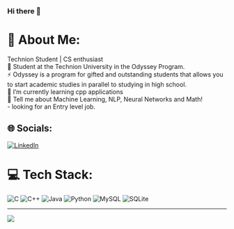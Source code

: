 ### Hi there 👋

<!--
**AdarPeleg/AdarPeleg** is a ✨ _special_ ✨ repository because its `README.md` (this file) appears on your GitHub profile.

Here are some ideas to get you started:

- 🔭 I’m currently working on ...
- 🌱 I’m currently learning ...
- 👯 I’m looking to collaborate on ...
- 🤔 I’m looking for help with ...
- 💬 Ask me about ...
- 📫 How to reach me: ...
- 😄 Pronouns: ...
- ⚡ Fun fact: ...
stats for later use:
# 📊 GitHub Stats:
![](https://github-readme-stats.vercel.app/api?username=AdarPeleg&theme=dark&hide_border=false&include_all_commits=false&count_private=false)<br/>
![](https://github-readme-streak-stats.herokuapp.com/?user=AdarPeleg&theme=dark&hide_border=false)<br/>
![](https://github-readme-stats.vercel.app/api/top-langs/?username=AdarPeleg&theme=dark&hide_border=false&include_all_commits=false&count_private=false&layout=compact)



-->
# 💫 About Me:
Technion Student | CS enthusiast<br>🔭 Student at the Technion University in the Odyssey Program.<br>⚡ Odyssey is a program for gifted and outstanding students that allows you to start academic studies in parallel to studying in high school.<br>🌱 I’m currently learning cpp applications<br>💬 Tell me about Machine Learning, NLP, Neural Networks and Math!<br>- looking for an Entry level job. <br>


## 🌐 Socials:
[![LinkedIn](https://img.shields.io/badge/LinkedIn-%230077B5.svg?logo=linkedin&logoColor=white)](https://linkedin.com/in/adarpeleg) 

# 💻 Tech Stack:
![C](https://img.shields.io/badge/c-%2300599C.svg?style=for-the-badge&logo=c&logoColor=white) ![C++](https://img.shields.io/badge/c++-%2300599C.svg?style=for-the-badge&logo=c%2B%2B&logoColor=white) ![Java](https://img.shields.io/badge/java-%23ED8B00.svg?style=for-the-badge&logo=java&logoColor=white) ![Python](https://img.shields.io/badge/python-3670A0?style=for-the-badge&logo=python&logoColor=ffdd54) ![MySQL](https://img.shields.io/badge/mysql-%2300f.svg?style=for-the-badge&logo=mysql&logoColor=white) ![SQLite](https://img.shields.io/badge/sqlite-%2307405e.svg?style=for-the-badge&logo=sqlite&logoColor=white)

---
[![](https://visitcount.itsvg.in/api?id=AdarPeleg&icon=0&color=0)](https://visitcount.itsvg.in)

<!-- Created with GPRM -->
